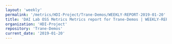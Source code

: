```yaml
---
layout: 'weekly'
permalink: '/metrics/HDI-Project/Trane-Demos/WEEKLY-REPORT-2019-01-20'
title: 'DAI Lab OSS Metrics Metrics report for Trane-Demos | WEEKLY-REPORT-2019-01-20'
organization: 'HDI-Project'
repository: 'Trane-Demos'
current_date: '2019-01-20'
---
```

